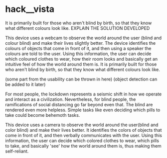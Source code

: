 # hack__vista
It is primarily built for those who aren't blind by birth, so that they know what different colours look like.
	                                     EXPLAIN THE SOLUTION DEVELOPED

This device uses a webcam to observe the world around the user (blind and colour blind) and make their lives 
slightly better. The device identifies the colours of objects that come in front of it, and then using a speaker
the colours are told to the user. Using this information, the user can decide which coloured clothes to wear, 
how their room looks and basically get an intuitive feel of how the world around them is.
It is primarily built for those who aren't blind by birth, so that they know what different colours look like.

(some part from the usability can be thrown in here)
(object detection can be added to it later)

For most people, the lockdown represents a seismic shift in how we operate and interact as a civilization. 
Nevertheless, for blind people, the ramifications of social distancing go far beyond even that. 
The blind are rendered even more helpless. Simple tasks like even deciding which pills to take could become 
behemoth tasks.

This device uses a camera to observe the world around the user(blind and color blind) and make their lives better.
 It identifies the colors of objects that come in front of it, and then verbally communicates with the user. 
Using this information, the user can decide which colored clothes to wear,  which pills to take, and basically 
'see' how the world around them is, thus making them self-reliant.
